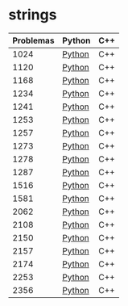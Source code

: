 # strings

| Problemas                           | Python | C++ |
|-------------------------------------|--------|--------|
| 1024 | [Python](./python/1024.py) | C++ |
| 1120 | [Python](./python/1120.py) | C++ |
| 1168 | [Python](./python/1168.py) | C++ |
| 1234 | [Python](./python/1234.py) | C++ |
| 1241 | [Python](./python/1241.py) | C++ |
| 1253 | [Python](./python/1253.py) | C++ |
| 1257 | [Python](./python/1257.py) | C++ |
| 1273 | [Python](./python/1273.py) | C++ |
| 1278 | [Python](./python/1278.py) | C++ |
| 1287 | [Python](./python/1287.py) | C++ |
| 1516 | [Python](./python/1516.py) | C++ |
| 1581 | [Python](./python/1581.py) | C++ |
| 2062 | [Python](./python/2062.py) | C++ |
| 2108 | [Python](./python/2108.py) | C++ |
| 2150 | [Python](./python/2150.py) | C++ |
| 2157 | [Python](./python/2157.py) | C++ |
| 2174 | [Python](./python/2174.py) | C++ |
| 2253 | [Python](./python/2253.py) | C++ |
| 2356 | [Python](./python/2356.py) | C++ |